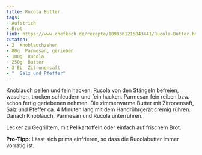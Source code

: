 ```yaml
---
title: Rucola Butter
tags:
- Aufstrich
- Brot
link: https://www.chefkoch.de/rezepte/1098361215843441/Rucola-Butter.html
zutaten:
- 2  Knoblauchzehen
- 80g  Parmesan, gerieben
- 100g  Rucola
- 250g  Butter
- 3 EL  Zitronensaft
- "  Salz und Pfeffer" 
---
```

Knoblauch pellen und fein hacken. Rucola von den Stängeln befreien, waschen, trocken schleudern und fein hacken.
Parmesan fein reiben bzw. schon fertig geriebenen nehmen.  Die zimmerwarme Butter mit Zitronensaft, Salz und Pfeffer ca. 4 Minuten lang mit dem Handrührgerät cremig rühren. 
Danach Knoblauch, Parmesan und Rucola unterrühren.

Lecker zu Gegrilltem, mit Pellkartoffeln oder einfach auf frischem Brot.

**Pro-Tipp:** Lässt sich prima einfrieren, so dass die Rucolabutter immer vorrätig ist.
